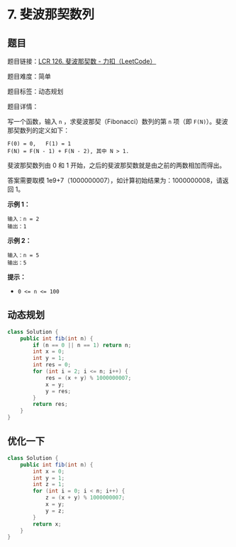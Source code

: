 # 7. 斐波那契数列

## 题目

题目链接：[LCR 126. 斐波那契数 - 力扣（LeetCode）](https://leetcode.cn/problems/fei-bo-na-qi-shu-lie-lcof/description/)

题目难度：简单

题目标签：动态规划

题目详情：

写一个函数，输入 `n` ，求斐波那契（Fibonacci）数列的第 `n` 项（即 `F(N)`）。斐波那契数列的定义如下：

```
F(0) = 0,   F(1) = 1
F(N) = F(N - 1) + F(N - 2), 其中 N > 1.
```

斐波那契数列由 0 和 1 开始，之后的斐波那契数就是由之前的两数相加而得出。

答案需要取模 1e9+7（1000000007），如计算初始结果为：1000000008，请返回 1。

**示例 1：**

```
输入：n = 2
输出：1
```

**示例 2：**

```
输入：n = 5
输出：5
```

**提示：**

- `0 <= n <= 100`



## 动态规划

``` java
class Solution {
    public int fib(int n) {
        if (n == 0 || n == 1) return n;
        int x = 0;
        int y = 1;
        int res = 0;
        for (int i = 2; i <= n; i++) {
            res = (x + y) % 1000000007;
            x = y;
            y = res;
        }
        return res;
    }
}
```



## 优化一下

``` java
class Solution {
    public int fib(int n) {
        int x = 0;
        int y = 1;
        int z = 1;
        for (int i = 0; i < n; i++) {
            z = (x + y) % 1000000007;
            x = y;
            y = z;
        }
        return x;
    }
}
```

